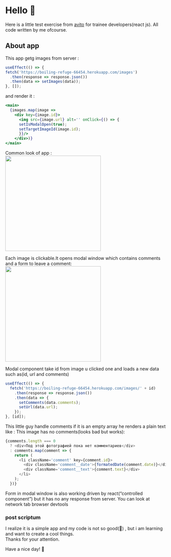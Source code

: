 # Hello :wave:

Here is a little test exercise from [avito](https://github.com/avito-tech/safedeal-frontend-trainee) for trainee developers(react js).
All code written by me ofcourse.

## About app
This app getg images from server :

```javascript
useEffect(() => {
fetch('https://boiling-refuge-66454.herokuapp.com/images')
  .then(response => response.json())
  .then(data => setImages(data));
}, []);
```

and render it :
```jsx
<main>
  {images.map(image => 
    <div key={image.id}>
      <img src={image.url} alt='' onClick={() => {
      setIsModalOpen(true);
      setTargetImageId(image.id);
      }}/>
    </div>)}
</main>
```

Common look of app :<br/>
<img width='300px' height='300px'  src='https://i.ibb.co/BgBbPQB/avito-images-main.jpg' />

Each image is clickable.It opens modal window which contains comments and a form to leave a comment:<br/>
<img width='300px' height='300px'  src='https://i.ibb.co/9NwFFdt/avito-images-modal.jpg' />

Modal component take id from image u clicked one and loads a new data such as(id, url and comments)

```javascript
useEffect(() => {
  fetch('https://boiling-refuge-66454.herokuapp.com/images/' + id)
    .then(response => response.json())
    .then(data => {
      setComments(data.comments);
      setUrl(data.url);
    });
}, [id]);
```

This little guy handle comments if it is an empty array he renders a plain text like : This image has no comments(looks  bad but works):

```javascript
{comments.length === 0
  ? <div>Под этой фотографией пока нет комментариев</div>
  : comments.map(comment => {
    return (
      <li className='comment' key={comment.id}>
        <div className='comment__date'>{formatedDate(comment.date)}</div>
        <div className='comment__text'>{comment.text}</div>
      </li>
    );
  })}
```

Form in modal window is also working driven by react(“controlled component”) but it has no any response from server. You can look at network tab browser devtools

### post scriptum
I realize it is a simple app and my code is not so good(:poop:) , but i am learning and want to create a cool things.
<br/>
Thanks for your attention.

Have a nice day! :wave:


